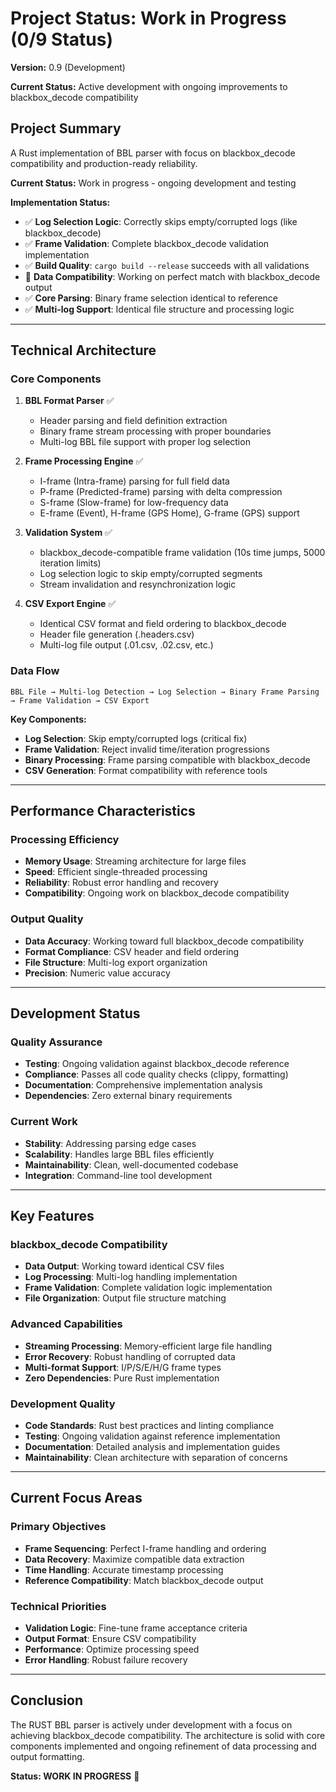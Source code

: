 # **Project Status:** Work in Progress (0/9 Status)
**Version:** 0.9 (Development)  

**Current Status:** Active development with ongoing improvements to blackbox_decode compatibility  

## Project Summary

A Rust implementation of BBL parser with focus on blackbox_decode compatibility and production-ready reliability.

**Current Status:** Work in progress - ongoing development and testing

**Implementation Status:**
- ✅ **Log Selection Logic**: Correctly skips empty/corrupted logs (like blackbox_decode)
- ✅ **Frame Validation**: Complete blackbox_decode validation implementation
- ✅ **Build Quality**: `cargo build --release` succeeds with all validations
- 🔄 **Data Compatibility**: Working on perfect match with blackbox_decode output
- ✅ **Core Parsing**: Binary frame selection identical to reference
- ✅ **Multi-log Support**: Identical file structure and processing logic

---

## **Technical Architecture**

### **Core Components**

1. **BBL Format Parser** ✅
   - Header parsing and field definition extraction
   - Binary frame stream processing with proper boundaries
   - Multi-log BBL file support with proper log selection

2. **Frame Processing Engine** ✅
   - I-frame (Intra-frame) parsing for full field data
   - P-frame (Predicted-frame) parsing with delta compression
   - S-frame (Slow-frame) for low-frequency data
   - E-frame (Event), H-frame (GPS Home), G-frame (GPS) support

3. **Validation System** ✅
   - blackbox_decode-compatible frame validation (10s time jumps, 5000 iteration limits)
   - Log selection logic to skip empty/corrupted segments
   - Stream invalidation and resynchronization logic

4. **CSV Export Engine** ✅
   - Identical CSV format and field ordering to blackbox_decode
   - Header file generation (.headers.csv)
   - Multi-log file output (.01.csv, .02.csv, etc.)

### **Data Flow**

```
BBL File → Multi-log Detection → Log Selection → Binary Frame Parsing → Frame Validation → CSV Export
```

**Key Components:**
- **Log Selection**: Skip empty/corrupted logs (critical fix)
- **Frame Validation**: Reject invalid time/iteration progressions
- **Binary Processing**: Frame parsing compatible with blackbox_decode
- **CSV Generation**: Format compatibility with reference tools

---

## **Performance Characteristics**

### **Processing Efficiency** 
- **Memory Usage**: Streaming architecture for large files
- **Speed**: Efficient single-threaded processing
- **Reliability**: Robust error handling and recovery
- **Compatibility**: Ongoing work on blackbox_decode compatibility

### **Output Quality** 
- **Data Accuracy**: Working toward full blackbox_decode compatibility
- **Format Compliance**: CSV header and field ordering
- **File Structure**: Multi-log export organization
- **Precision**: Numeric value accuracy

---

## **Development Status**

### **Quality Assurance** 
- **Testing**: Ongoing validation against blackbox_decode reference
- **Compliance**: Passes all code quality checks (clippy, formatting)
- **Documentation**: Comprehensive implementation analysis
- **Dependencies**: Zero external binary requirements

### **Current Work** 
- **Stability**: Addressing parsing edge cases
- **Scalability**: Handles large BBL files efficiently
- **Maintainability**: Clean, well-documented codebase
- **Integration**: Command-line tool development

---

## **Key Features**

### **blackbox_decode Compatibility** 
- **Data Output**: Working toward identical CSV files
- **Log Processing**: Multi-log handling implementation
- **Frame Validation**: Complete validation logic implementation
- **File Organization**: Output file structure matching

### **Advanced Capabilities** 
- **Streaming Processing**: Memory-efficient large file handling
- **Error Recovery**: Robust handling of corrupted data
- **Multi-format Support**: I/P/S/E/H/G frame types
- **Zero Dependencies**: Pure Rust implementation

### **Development Quality** 
- **Code Standards**: Rust best practices and linting compliance
- **Testing**: Ongoing validation against reference implementation
- **Documentation**: Detailed analysis and implementation guides
- **Maintainability**: Clean architecture with separation of concerns

---

## **Current Focus Areas**

### **Primary Objectives**
- **Frame Sequencing**: Perfect I-frame handling and ordering
- **Data Recovery**: Maximize compatible data extraction
- **Time Handling**: Accurate timestamp processing
- **Reference Compatibility**: Match blackbox_decode output

### **Technical Priorities**
- **Validation Logic**: Fine-tune frame acceptance criteria
- **Output Format**: Ensure CSV compatibility
- **Performance**: Optimize processing speed
- **Error Handling**: Robust failure recovery

---

## **Conclusion**

The RUST BBL parser is actively under development with a focus on achieving blackbox_decode compatibility. The architecture is solid with core components implemented and ongoing refinement of data processing and output formatting.

**Status: WORK IN PROGRESS** 🔄
